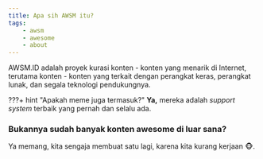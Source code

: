 ```yaml
---
title: Apa sih AWSM itu?
tags:
    - awsm
    - awesome
    - about
---
```


AWSM.ID adalah proyek kurasi konten - konten yang menarik di Internet, terutama konten - konten yang terkait dengan perangkat keras, perangkat lunak, dan segala teknologi pendukungnya.

???+ hint "Apakah meme juga termasuk?"
    __Ya,__ mereka adalah _support system_ terbaik yang pernah dan selalu ada.

### Bukannya sudah banyak konten awesome di luar sana?

Ya memang, kita sengaja membuat satu lagi, karena kita kurang kerjaan :monkey_face:.